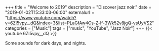 +++
title = "Welcome to 2019"
description = "Discover jazz noir."
date = "2019-01-02T15:33:03-06:00"
externalurl = "https://www.youtube.com/watch?v=6Zl5vpy__dQ&index=3&list=PLaGfAw4Cs-Z-lf-3Wk52v8jgQ-vsUyVS2"
categories = ["Music"]
tags = ["music", "YouTube", "Jazz Noir"]
+++
{{< youtube 6Zl5vpy__dQ >}}

Some sounds for dark days, and nights. 